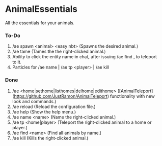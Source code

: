 # AnimalEssentials
All the essentials for your animals.

### To-Do

1. /ae spawn \<animal\> \<easy nbt\> (Spawns the desired animal.)
2. /ae tame (Tames the the right-clicked animal.)
3. Ability to click the entity name in chat, after issuing /ae find <name>, to teleport to it.
4. Particles for /ae name | /ae tp \<player\> | /ae kill

### Done
1. /ae \<home|sethome|listhomes|delhome|edithome\> ([AnimalTeleport] (https://github.com/JustRamon/AnimalTeleport) functionality with new look and commands.)
2. /ae reload (Reload the configuration file.)
3. /ae help (Show the help menu.)
4. /ae name \<name\> (Name the right-clicked animal.)
5. /ae tp \<home|player\> (Teleport the right-clicked animal to a home or player.)
6. /ae find \<name\> (Find all animals by name.)
7. /ae kill (Kills the right-clicked animal.)
